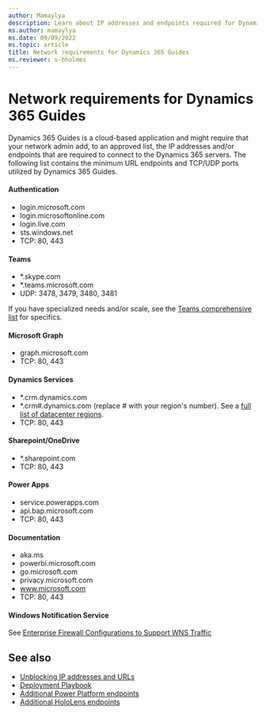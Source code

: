 ```yaml
---
author: Mamaylya
description: Learn about IP addresses and endpoints required for Dynamics 365 Guides 
ms.author: mamaylya
ms.date: 09/09/2022
ms.topic: article
title: Network requirements for Dynamics 365 Guides
ms.reviewer: v-bholmes
---
```


# Network requirements for Dynamics 365 Guides

Dynamics 365 Guides is a cloud-based application and might require that your network admin add, to an approved list, the IP addresses and/or endpoints that are required to connect to the Dynamics 365 servers. The following list contains the minimum URL endpoints and TCP/UDP ports utilized by Dynamics 365 Guides.

#### Authentication
- login.microsoft.com
- login.microsoftonline.com
- login.live.com
- sts.windows.net
- TCP: 80, 443

#### Teams

- *.skype.com
- *.teams.microsoft.com
- UDP: 3478, 3479, 3480, 3481

If you have specialized needs and/or scale, see the [Teams comprehensive list](/microsoftteams/prepare-network) for specifics.

#### Microsoft Graph
- graph.microsoft.com
- TCP: 80, 443

#### Dynamics Services
- *.crm.dynamics.com
- *.crm#.dynamics.com (replace # with your region's number). See a [full list of datacenter regions](/power-platform/admin/new-datacenter-regions).
- TCP: 80, 443

#### Sharepoint/OneDrive
- *.sharepoint.com
- TCP: 80, 443

#### Power Apps
- service.powerapps.com
- api.bap.microsoft.com
- TCP: 80, 443

#### Documentation 
- aka.ms
- powerbi.microsoft.com
- go.microsoft.com
- privacy.microsoft.com
- www.microsoft.com 
- TCP: 80, 443

#### Windows Notification Service

See [Enterprise Firewall Configurations to Support WNS Traffic](/windows/apps/design/shell/tiles-and-notifications/firewall-allowlist-config)

## See also

- [Unblocking IP addresses and URLs](/power-platform/admin/online-requirements#ip-addresses-and-urls)
- [Deployment Playbook](admin-deployment-playbook.md)
- [Additional Power Platform endpoints](/power-platform/admin/online-requirements#internet-accessible-urls-required)
- [Additional HoloLens endpoints](/hololens/hololens-offline)
